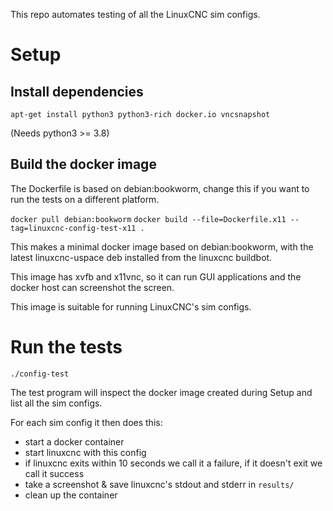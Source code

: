 This repo automates testing of all the LinuxCNC sim configs.


# Setup

## Install dependencies

`apt-get install python3 python3-rich docker.io vncsnapshot`

(Needs python3 >= 3.8)


## Build the docker image

The Dockerfile is based on debian:bookworm, change this if you want to
run the tests on a different platform.

`docker pull debian:bookworm`
`docker build --file=Dockerfile.x11 --tag=linuxcnc-config-test-x11 .`

This makes a minimal docker image based on debian:bookworm, with the
latest linuxcnc-uspace deb installed from the linuxcnc buildbot.

This image has xvfb and x11vnc, so it can run GUI applications and the
docker host can screenshot the screen.

This image is suitable for running LinuxCNC's sim configs.


# Run the tests

`./config-test`

The test program will inspect the docker image created during Setup and
list all the sim configs.

For each sim config it then does this:
* start a docker container
* start linuxcnc with this config
* if linuxcnc exits within 10 seconds we call it a failure, if it doesn't exit we call it success
* take a screenshot & save linuxcnc's stdout and stderr in `results/`
* clean up the container

